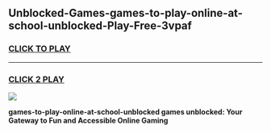 
## Unblocked-Games-games-to-play-online-at-school-unblocked-Play-Free-3vpaf
<h3>
<a href="https://premium76.site?title=games-to-play-online-at-school-unblocked&ref=17A">CLICK TO PLAY</a></h3>
<hr>

<h3>
<a href="https://premium76.site?title=games-to-play-online-at-school-unblocked&ref=17A">CLICK 2 PLAY</a>
  
</h3>

<a href="https://premium76.site?title=games-to-play-online-at-school-unblocked&ref=17A"><img src="https://clearcache.store/games.png"></a>


**games-to-play-online-at-school-unblocked games unblocked: Your Gateway to Fun and Accessible Online Gaming**
